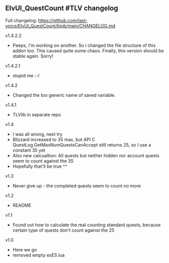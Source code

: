 ## ElvUI_QuestCount #TLV changelog

Full changelog: https://github.com/last-voice/ElvUI_QuestCount/blob/main/CHANGELOG.md

v1.4.2.2
- Peeps, I'm working on another. So i changed the file structure of this addon too. This caused quite some chaos. Finally, this version should be stable again. Sorry!

v1.4.2.1
- stupid me :-/

v1.4.2
- Changed the too generic name of saved variable.

v1.4.1
- TLVlib in separate repo

v1.4
- I was all wrong, next try
- Blizzard increased to 35 max, but API C QuestLog.GetMaxNumQuestsCanAccept still returns 25, so I use a constant 35 yet
- Also new calcualtion: All quests but neither hidden nor account quests seem to count against the 35
- Hopefully that'll be true ^^

v1.3
- Never give up - the completed quests seem to count no more

v1.2
- README

v1.1
- Found out how to calculate the real counting standard quests, because certain type of quests don't count against the 25

v1.0
- Here we go
- removed empty esES.lua